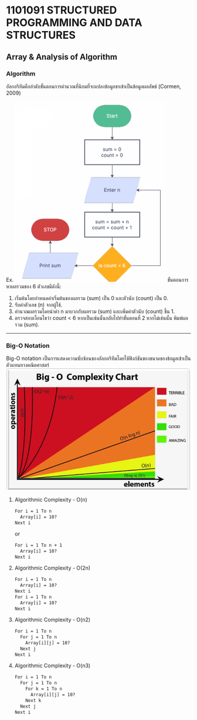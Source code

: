 # 1101091 STRUCTURED PROGRAMMING AND DATA STRUCTURES

## Array & Analysis of Algorithm

### Algorithm

อัลกอริทึมคือลำดับขั้นตอนการคำนวณที่นิยมที่จะแปลงข้อมูลขาเข้าเป็นข้อมูลผลลัพธ์ (Cormen, 2009)

Ex.
![1707231419407](images/1101091/1707231419407.png)
ขั้นตอนการหาผลรวมของ 6 ตัวเลขมีดังนี้:

1. เริ่มต้นโดยกำหนดค่าเริ่มต้นของผลรวม (sum) เป็น 0 และตัวนับ (count) เป็น 0.
2. รับค่าตัวเลข (n) จากผู้ใช้.
3. คำนวณผลรวมโดยนำค่า n มาบวกกับผลรวม (sum) และเพิ่มค่าตัวนับ (count) ขึ้น 1.
4. ตรวจสอบเงื่อนไขว่า count < 6 หากเป็นเช่นนั้นกลับไปทำขั้นตอนที่ 2 หากไม่เช่นนั้น พิมพ์ผลรวม (sum).

---

### Big-O Notation

Big-O notation เป็นการแสดงความซับซ้อนของอัลกอริทึมโดยใช้ฟังก์ชันของขนาดของข้อมูลเข้าเป็นตัวแทนทางคณิตศาสตร์
![1707231770321](images/1101091/1707231770321.png)

1. Algorithmic Complexity - O(n)
   
   `````
   For i = 1 To n 
     Array[i] = 10?
   Next i
   `````
   
   or
   
   `````
   For i = 1 To n + 1
     Array[i] = 10?
   Next i
   `````
2. Algorithmic Complexity - O(2n)
   
   ````
   For i = 1 To n 
     Array[i] = 10?
   Next i
   For i = 1 To n 
     Array[i] = 10?
   Next i
   `````
3. Algorithmic Complexity - O(n2)
   
   `````
   For i = 1 To n
     For j = 1 To n
       Array[i][j] = 10?
     Next j
   Next i
   `````
4. Algorithmic Complexity - O(n3)
   
   ```
   For i = 1 To n
     For j = 1 To n
       For k = 1 To n
         Array[i][j] = 10?
       Next k
     Next j
   Next i
   ```



